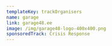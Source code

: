 ```yaml
---
templateKey: trackOrganisers
name: garage
link: garage48.ee
image: /img/garage48-logo-400x400.png
sponsoredTrack: Crisis Response
---
```


